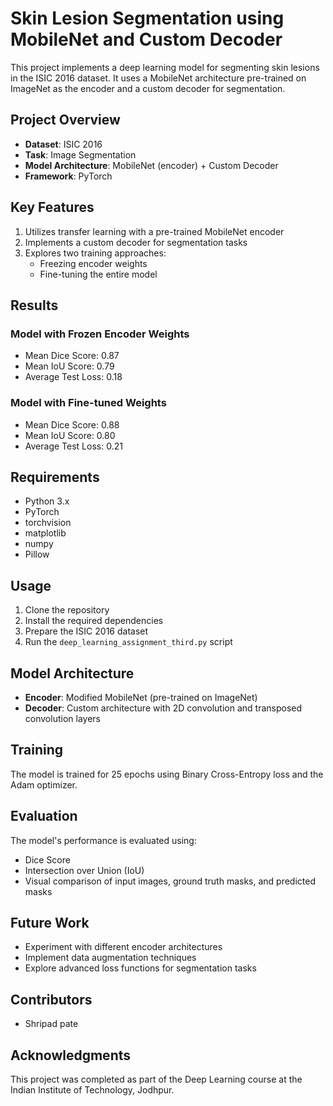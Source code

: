# Skin Lesion Segmentation using MobileNet and Custom Decoder

This project implements a deep learning model for segmenting skin lesions in the ISIC 2016 dataset. It uses a MobileNet architecture pre-trained on ImageNet as the encoder and a custom decoder for segmentation.

## Project Overview

- **Dataset**: ISIC 2016
- **Task**: Image Segmentation
- **Model Architecture**: MobileNet (encoder) + Custom Decoder
- **Framework**: PyTorch

## Key Features

1. Utilizes transfer learning with a pre-trained MobileNet encoder
2. Implements a custom decoder for segmentation tasks
3. Explores two training approaches:
   - Freezing encoder weights
   - Fine-tuning the entire model

## Results

### Model with Frozen Encoder Weights

- Mean Dice Score: 0.87
- Mean IoU Score: 0.79
- Average Test Loss: 0.18

### Model with Fine-tuned Weights

- Mean Dice Score: 0.88
- Mean IoU Score: 0.80
- Average Test Loss: 0.21

## Requirements

- Python 3.x
- PyTorch
- torchvision
- matplotlib
- numpy
- Pillow

## Usage

1. Clone the repository
2. Install the required dependencies
3. Prepare the ISIC 2016 dataset
4. Run the `deep_learning_assignment_third.py` script

## Model Architecture

- **Encoder**: Modified MobileNet (pre-trained on ImageNet)
- **Decoder**: Custom architecture with 2D convolution and transposed convolution layers

## Training

The model is trained for 25 epochs using Binary Cross-Entropy loss and the Adam optimizer.

## Evaluation

The model's performance is evaluated using:
- Dice Score
- Intersection over Union (IoU)
- Visual comparison of input images, ground truth masks, and predicted masks

## Future Work

- Experiment with different encoder architectures
- Implement data augmentation techniques
- Explore advanced loss functions for segmentation tasks

## Contributors

- Shripad pate

## Acknowledgments

This project was completed as part of the Deep Learning course at the Indian Institute of Technology, Jodhpur.
